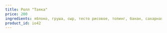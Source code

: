 ```yaml
---
title: Ролл "Таяка"
price: 200
ingredients: яблоко, груша, сыр, тесто рисовое, топинг, банан, сахарная пудра
product_id: io42
---
```



